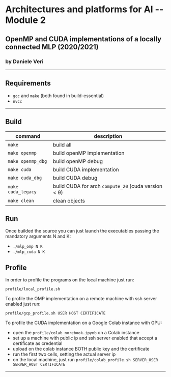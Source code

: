# Architectures and platforms for AI -- Module 2
## OpenMP and CUDA implementations of a locally connected MLP (2020/2021)
### by Daniele Verì
___
## Requirements
- `gcc` and `make` (both found in build-essential)
- `nvcc`
___
## Build
|command|description|
|-|-|
|`make`| build all
|`make openmp`| build openMP implementation
|`make openmp_dbg`| build openMP debug
|`make cuda`| build CUDA implementation
|`make cuda_dbg`| build CUDA debug
|`make cuda_legacy`| build CUDA for arch `compute_20` (cuda version < 9)
|`make clean`| clean objects

## Run
Once builded the source you can just launch the executables passing the mandatory arguments N and K:
- `./mlp_omp N K`
- `./mlp_cuda N K`

## Profile
In order to profile the programs on the local machine just run:

`profile/local_profile.sh`

To profile the OMP implementation on a remote machine with ssh server enabled just run:

`profile/gcp_profile.sh USER HOST CERTIFICATE`

To profile the CUDA implementation on a Google Colab instance with GPU:

- open the `profile/colab_norebook.ipynb` on a Colab instance
- set up a machine with public ip and ssh server enabled that accept a certificate as credential
- upload on the colab instance BOTH public key and the certificate
- run the first two cells, setting the actual server ip
- on the local machine, just run `profile/colab_profile.sh SERVER_USER SERVER_HOST CERTIFICATE`
___